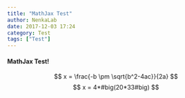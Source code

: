 ```yaml
---
title: "MathJax Test"
author: NenkaLab
date: 2017-12-03 17:24
category: Test
tags: ["Test"]
---
```

#### MathJax Test! <br>
$$ x = \frac{-b \pm \sqrt{b^2-4ac}}{2a} $$
$$ x = 4*#big(20*33#big) $$
